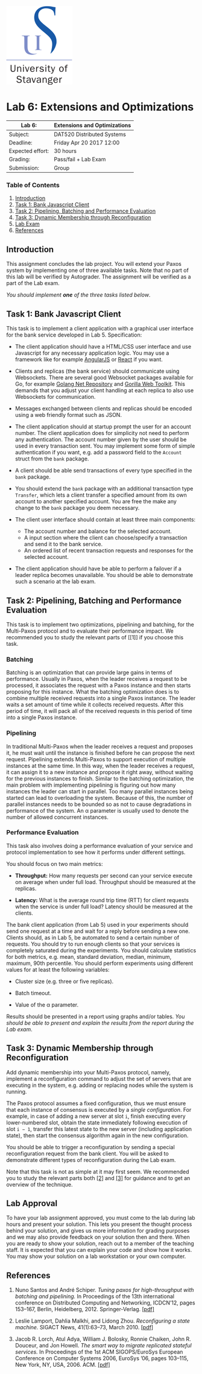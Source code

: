 ![UiS](../img/uis-logo-en.png)

# Lab 6: Extensions and Optimizations

| Lab 6:		| Extensions and Optimizations		|
| -------------------- 	| ------------------------------------- |
| Subject: 		| DAT520 Distributed Systems 		|
| Deadline:		| Friday Apr 20 2017 12:00		|
| Expected effort:	| 30 hours 				|
| Grading: 		| Pass/fail + Lab Exam 			|
| Submission: 		| Group					|

### Table of Contents

1. [Introduction](#introduction)
2. [Task 1: Bank Javascript Client](#task-1-bank-javascript-client)
3. [Task 2: Pipelining, Batching and Performance Evaluation](#task-2-pipelining-batching-and-performance-evaluation)
4. [Task 3: Dynamic Membership through Reconfiguration](#task-3-dynamic-membership-through-reconfiguration)
5. [Lab Exam](#lab-exam)
6. [References](#references)

## Introduction

This assignment concludes the lab project. You will extend your Paxos system by
implementing one of three available tasks. Note that no part of this lab will
be verified by Autograder. The assignment will be verified as a part of the Lab
exam.

_You should implement **one** of the three tasks listed below_.

## Task 1: Bank Javascript Client

This task is to implement a client application with a graphical user interface
for the bank service developed in Lab 5. Specification:

* The client application should have a HTML/CSS user interface and use
  Javascript for any necessary application logic. You may use a framework like
  for example [AngularJS](https://angularjs.org) or
  [React](http://facebook.github.io/react/) if you want.

* Clients and replicas (the bank service) should communicate using Websockets.
  There are several good Websocket packages available for Go, for example
  [Golang Net Repository](https://github.com/golang/net/tree/master/websocket)
  and [Gorilla Web Toolkit](https://github.com/gorilla/websocket).  This
  demands that you adjust your client handling at each replica to also use
  Websockets for communication.

* Messages exchanged between clients and replicas should be encoded using a web
  friendly format such as JSON.

* The client application should at startup prompt the user for an account
  number. The client application does for simplicity not need to perform any
  authentication. The account number given by the user should be used in every
  transaction sent. You may implement some form of simple authentication if you
  want, e.g. add a password field to the `Account` struct from the `bank`
  package.

* A client should be able send transactions of every type specified in the
  `bank` package.

* You should extend the `bank` package with an additional transaction type
  `Transfer`, which lets a client transfer a specified amount from its own
  account to another specified account. You are free the make any change to
  the `bank` package you deem necessary.

* The client user interface should contain at least three main components:
	* The account number and balance for the selected account.
	* A input section where the client can choose/specify a transaction and
	  send it to the bank service.
	* An ordered list of recent transaction requests and responses for the
	  selected account.

* The client application should have be able to perform a failover if a leader
  replica becomes unavailable. You should be able to demonstrate such a
  scenario at the lab exam.

## Task 2: Pipelining, Batching and Performance Evaluation

This task is to implement two optimizations, pipelining and batching, for the
Multi-Paxos protocol and to evaluate their performance impact. We recommended
you to study the relevant parts of [[1]] if you choose this task.

### Batching

Batching is an optimization that can provide large gains in terms of
performance. Usually in Paxos, when the leader receives a request to be
processed, it associates the request with a Paxos instance and then starts
proposing for this instance. What the batching optimization does is to combine
multiple received requests into a single Paxos instance. The leader waits a set
amount of time while it collects received requests. After this period of time,
it will pack all of the received requests in this period of time into a single
Paxos instance.

### Pipelining

In traditional Multi-Paxos when the leader receives a request and proposes it,
he must wait until the instance is finished before he can propose the next
request. Pipelining extends Multi-Paxos to support execution of multiple
instances at the same time. In this way, when the leader receives a request, it
can assign it to a new instance and propose it right away, without waiting for
the previous instances to finish. Similar to the batching optimization, the
main problem with implementing pipelining is figuring out how many instances
the leader can start in parallel. Too many parallel instances being started can
lead to overloading the system. Because of this, the number of parallel
instances needs to be bounded so as not to cause degradations in performance of
the system. An α parameter is usually used to denote the number of allowed
concurrent instances.

### Performance Evaluation

This task also involves doing a performance evaluation of your service and
protocol implementation to see how it performs under different settings.

You should focus on two main metrics:

* **Throughput:** How many requests per second can your service execute on
  average when under full load. Throughput should be measured at the replicas.

* **Latency:** What is the average round trip time (RTT) for client requests
  when the service is under full load? Latency should be measured at the
  clients.

The bank client application (from Lab 5) used in your experiments should send
one request at a time and wait for a reply before sending a new one. Clients
should, as in Lab 5, be automated to send a certain number of requests. You
should try to run enough clients so that your services is completely saturated
during the experiments. You should calculate statistics for both metrics, e.g.
mean, standard deviation, median, minimum, maximum, 90th percentile.  You
should perform experiments using different values for at least the following
variables:

* Cluster size (e.g. three or five replicas).

* Batch timeout.

* Value of the α parameter.

Results should be presented in a report using graphs and/or tables. _You should
be able to present and explain the results from the report during the Lab
exam_.

## Task 3: Dynamic Membership through Reconfiguration

Add dynamic membership into your Multi-Paxos protocol, namely, implement a
reconfiguration command to adjust the set of servers that are executing in the
system, e.g. adding or replacing nodes while the system is running.

The Paxos protocol assumes a fixed configuration, thus we must ensure that each
instance of consensus is executed by a _single configuration_.  For example, in
case of adding a new server at slot ```i```, finish executing every
lower-numbered slot, obtain the state immediately following execution of slot
```i − 1```, transfer this latest state to the new server (including
application state), then start the consensus algorithm again in the new
configuration.

You should be able to trigger a reconfiguration by sending a special
reconfiguration request from the bank client. You will be asked to demonstrate
different types of reconfiguration during the Lab exam.

Note that this task is not as simple at it may first seem. We recommended you
to study the relevant parts both [[2]](#references) and [[3]](#references) for
guidance and to get an overview of the technique.

## Lab Approval

To have your lab assignment approved, you must come to the lab during lab hours
and present your solution. This lets you present the thought process behind
your solution, and gives us more information for grading purposes and we may
also provide feedback on your solution then and there. When you are ready to
show your solution, reach out to a member of the teaching staff. It is expected
that you can explain your code and show how it works. You may show your
solution on a lab workstation or your own computer.

## References

1. Nuno Santos and André Schiper. _Tuning paxos for high-throughput with
   batching and pipelining._ In Proceedings of the 13th international
   conference on Distributed Computing and Networking, ICDCN’12, pages 153–167,
   Berlin, Heidelberg, 2012. Springer-Verlag. [[pdf]](resources/santos12.pdf)

2. Leslie Lamport, Dahlia Malkhi, and Lidong Zhou. _Reconfiguring a state
   machine._ SIGACT News, 41(1):63–73, March 2010.
   [[pdf]](resources/reconfig10.pdf)

3. Jacob R. Lorch, Atul Adya, William J. Bolosky, Ronnie Chaiken, John R.
   Douceur, and Jon Howell. _The smart way to migrate replicated stateful
   services._ In Proceedings of the 1st ACM SIGOPS/EuroSys European Conference
   on Computer Systems 2006, EuroSys ’06, pages 103–115, New York, NY, USA, 2006. ACM.
   [[pdf]](resources/smart06.pdf)
